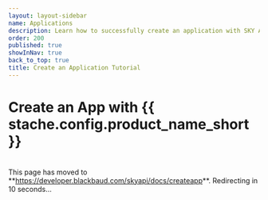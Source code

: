 ```yaml
---
layout: layout-sidebar
name: Applications
description: Learn how to successfully create an application with SKY API.
order: 200
published: true     
showInNav: true
back_to_top: true
title: Create an Application Tutorial
---
```


<h1> Create an App with {{ stache.config.product_name_short }}</h1>

   <br />
<bb-alert bb-alert-type="warning">This page has moved to **<a href="https://developer.blackbaud.com/skyapi/docs/createapp">https://developer.blackbaud.com/skyapi/docs/createapp</a>**. Redirecting in 10 seconds...
</bb-alert>
<br /> <br />

<script> var timer = setTimeout(function() { window.location='https://developer.blackbaud.com/skyapi/docs/createapp' }, 10000); </script>
